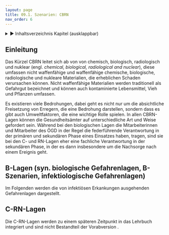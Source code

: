```yaml
---
layout: page
title: 09.1. Szenarien: CBRN
nav_order: 6
---
```

 
<details markdown="block"> 
  <summary> 
      &#9658; Inhaltsverzeichnis Kapitel (ausklappbar) 
  </summary>
 
1. TOC
{:toc}
 </details>
 
   <p></p>
 
 
## Einleitung

Das Kürzel CBRN leitet sich ab von von chemisch, biologisch,
radiologisch und nuklear (engl. *chemical, biological, radiological and
nuclear*), diese umfassen nicht waffenfähige und waffenfähige chemische,
biologische, radiologische und nukleare Materialien, die erheblichen
Schaden verursachen können. Nicht waffenfähige Materialien werden
traditionell als Gefahrgut bezeichnet und können auch kontaminierte
Lebensmittel, Vieh und Pflanzen umfassen.

Es existieren viele Bedrohungen, dabei geht es nicht nur um die
absichtliche Freisetzung von Erregern, die eine Bedrohung darstellen,
sondern dass es gibt auch Umweltfaktoren, die eine wichtige Rolle
spielen. In allen CBRN-Lagen können die Gesundheitsämter auf
unterschiedliche Art und Weise gefordert sein. Während bei den
biologischen Lagen die Mitarbeiterinnen und Mitarbeiter des ÖGD in der
Regel die federführende Verantwortung in der primären und sekundären
Phase eines Einsatzes haben, tragen, sind sie bei den C- und RN-Lagen
eher eine fachliche Verantwortung in der sekundären Phase, in der es
dann insbesondere um die Nachsorge nach einem Ereignis geht.

## B-Lagen (syn. biologische Gefahrenlagen, B-Szenarien, infektiologische Gefahrenlagen)

Im Folgenden werden die von infektiösen Erkankungen ausgehenden
Gefahrenlagen dargestellt.

## C-RN-Lagen

Die C-RN-Lagen werden zu einem späteren Zeitpunkt in das Lehrbuch
integriert und sind nicht Bestandteil der Vorabversion .

<div class="section fnlist" data-role="doc-footnotes">

</div>
